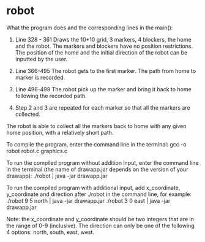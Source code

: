 # robot

What the program does and the corresponding lines in the main():

1. Line 328 - 361
   Draws the 10*10 grid, 3 markers, 4 blockers, the home and the robot. The markers and blockers have no position restrictions. The position of the home and the initial direction of the robot can be inputted by the user.
   
2. Line 366-495
  The robot gets to the first marker. The path from home to marker is recorded.

3. Line 496-499
   The robot pick up the marker and bring it back to home following the recorded path.
   
4. Step 2 and 3 are repeated for each marker so that all the markers are collected.

The robot is able to collect all the markers back to home with any given home position, with a relatively short path.

To compile the program, enter the command line in the terminal:
gcc -o robot robot.c graphics.c

To run the compiled program without addition input, enter the command line in the terminal (the name of drawapp.jar depends on the version of your drawapp):
./robot | java -jar drawapp.jar

To run the compiled program with additional input, add x_coordinate, y_coordinate and direction after ./robot in the command line, for example:
./robot 9 5 north | java -jar drawapp.jar
./robot 3 0 east | java -jar drawapp.jar

Note: the x_coordinate and y_coordinate should be two integers that are in the range of 0-9 (inclusive). The direction can only be one of the following 4 options: north, south, east, west.
